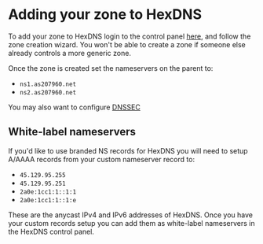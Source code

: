 # Adding your zone to HexDNS

To add your zone to HexDNS login to the control panel [here](https://dns.as207960.net),
and follow the zone creation wizard. You won't be able to create a zone if someone else
already controls a more generic zone.

Once the zone is created set the nameservers on the parent to:

- `ns1.as207960.net`
- `ns2.as207960.net`

You may also want to configure [DNSSEC](/hexdns/dnssec/)

## White-label nameservers

If you'd like to use branded NS records for HexDNS you will need to setup A/AAAA records
from your custom nameserver record to:

- `45.129.95.255`
- `45.129.95.251`
- `2a0e:1cc1:1::1:1`
- `2a0e:1cc1:1::1:e`

These are the anycast IPv4 and IPv6 addresses of HexDNS. Once you have your custom records
setup you can add them as white-label nameservers in the HexDNS control panel.
